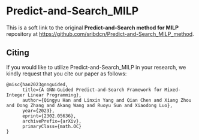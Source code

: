 # Predict-and-Search_MILP

This is a soft link to the original **Predict-and-Search method for MILP** repository at <https://github.com/sribdcn/Predict-and-Search_MILP_method>.

## Citing

If you would like to utilize Predict-and-Search_MILP in your research, we kindly request that you cite our paper as follows:

```text
@misc{han2023gnnguided,
      title={A GNN-Guided Predict-and-Search Framework for Mixed-Integer Linear Programming}, 
      author={Qingyu Han and Linxin Yang and Qian Chen and Xiang Zhou and Dong Zhang and Akang Wang and Ruoyu Sun and Xiaodong Luo},
      year={2023},
      eprint={2302.05636},
      archivePrefix={arXiv},
      primaryClass={math.OC}
}
```

